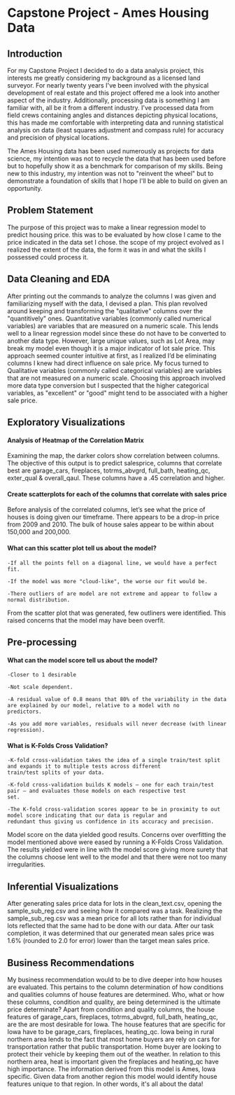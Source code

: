 # Capstone Project - Ames Housing Data

## Introduction

For my Capstone Project I decided to do a data analysis project, this interests me greatly considering my background as a licensed land surveyor. For nearly twenty years I've been involved with the physical development of real estate and this project offered me a look into another aspect of the industry. Additionally, processing data is something I am familiar with, all be it from a different industry. I've processed data from field crews containing angles and distances depicting physical locations, this has made me comfortable with interpreting data and running statistical analysis on data (least squares adjustment and compass rule) for accuracy and precision of physical locations.

The Ames Housing data has been used numerously as projects for data science, my intention was not to recycle the data that has been used before but to hopefully show it as a benchmark for comparison of my skills. Being new to this industry, my intention was not to "reinvent the wheel" but to demonstrate a foundation of skills that I hope I'll be able to  build on given an opportunity.

## Problem Statement

The purpose of this project was to make a linear regression model to predict housing price. this was to be evaluated by how close I came to the price indicated in the data set I chose. the scope of my project evolved as I realized the extent of the data, the form it was in and what the skills I possessed could process it.


## Data Cleaning and EDA

After printing out the commands to analyze the columns I was given and familiarizing myself with the data, I devised a plan. This plan revolved around keeping and transforming the "qualitative" columns over the "quantitively" ones. Quantitative variables (commonly called numerical variables) are variables that are measured on a numeric scale. This lends well to a linear regression model since these do not have to be converted to another data type. However, large unique values, such as Lot Area, may break my model even though it is a major indicator of lot sale price. This approach seemed counter intuitive at first, as I realized I’d be eliminating columns I knew had direct influence on sale price. My focus turned to Qualitative variables (commonly called categorical variables) are variables that are not measured on a numeric scale. Choosing this approach involved more data type conversion but I suspected that the higher categorical variables, as "excellent" or "good" might tend to be associated with a higher sale price.

## Exploratory Visualizations

#### Analysis of Heatmap of the Correlation Matrix

Examining the map, the darker colors show correlation between columns. The objective of this output is to predict salesprice, columns that correlate best are garage_cars, fireplaces, totrms_abvgrd, full_bath, heating_qc, exter_qual & overall_qaul. These columns have a .45 correlation and higher.

#### Create scatterplots for each of the columns that correlate with sales price

Before analysis of the correlated columns, let’s see what the price of houses is doing given our timeframe. There appears to be a drop-in price from 2009 and 2010. The bulk of house sales appear to be within about 150,000 and 200,000.

#### What can this scatter plot tell us about the model?

    -If all the points fell on a diagonal line, we would have a perfect fit.

    -If the model was more "cloud-like", the worse our fit would be.

    -There outliers of are model are not extreme and appear to follow a normal distribution.

From the scatter plot that was generated, few outliners were identified. This raised concerns that the model may have been overfit.

## Pre-processing

#### What can the model score tell us about the model?

    -Closer to 1 desirable

    -Not scale dependent.

    -A residual value of 0.8 means that 80% of the variability in the data are explained by our model, relative to a model with no     predictors.

    -As you add more variables, residuals will never decrease (with linear regression).

#### What is K-Folds Cross Validation?

    -K-fold cross-validation takes the idea of a single train/test split and expands it to multiple tests across different             train/test splits of your data.

    -K-fold cross-validation builds K models — one for each train/test pair — and evaluates those models on each respective test
    set.

    -The K-fold cross-validation scores appear to be in proximity to out model score indicating that our data is regular and
    redundant thus giving us confidence in its accuracy and precision.

Model score on the data yielded good results. Concerns over overfitting the model mentioned above were eased by running a K-Folds Cross Validation. The results yielded were in line with the model score giving more surety that the columns choose lent well to the model and that there were not too many irregularities.

## Inferential Visualizations

After generating sales price data for lots in the clean_text.csv, opening the sample_sub_reg.csv and seeing how it compared was a task. Realizing the sample_sub_reg.csv was a mean price for all lots rather than for individual lots reflected that the same had to be done with our data. After our task completion, it was determined that our generated mean sales price was 1.6% (rounded to 2.0 for error) lower than the target mean sales price.

## Business Recommendations

My business recommendation would to be to dive deeper into how houses are evaluated. This pertains to the column determination of how conditions and qualities columns of house features are determined. Who, what or how these columns, condition and quality, are being determined is the ultimate price determinate? Apart from condition and quality columns, the house features of garage_cars, fireplaces, totrms_abvgrd, full_bath, heating_qc, are the are most desirable for Iowa. The house features that are specific for Iowa have to be garage_cars, fireplaces, heating_qc. Iowa being in rural northern area lends to the fact that most home buyers are rely on cars for transportation rather that public transportation. Home buyer are looking to protect their vehicle by keeping them out of the weather. In relation to this northern area, heat is important given the fireplaces and heating_qc have high importance. The information derived from this model is Ames, Iowa specific. Given data from another region this model would identify house features unique to that region. In other words, it's all about the data!
